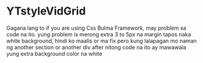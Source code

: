 # YTstyleVidGrid
Gagana lang to if you are using Css Bulma Framework, may problem sa code na ito. yung problem is merong extra 3 to 5px na margin tapos naka white background, hindi ko maalis or ma fix pero kung lalapagan mo naman ng another section or another div after nitong code na ito ay mawawala yung extra background color na white 
